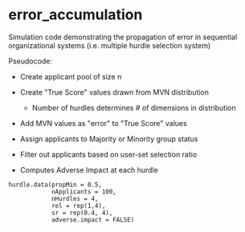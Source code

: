 # error_accumulation
Simulation code demonstrating the propagation of error in sequential organizational systems (i.e. multiple hurdle selection system)

Pseudocode:

* Create applicant pool of size n

* Create "True Score" values drawn from MVN distribution
  * Number of hurdles determines # of dimensions in distribution
  
* Add MVN values as "error" to "True Score" values

* Assign applicants to Majority or Minority group status

* Filter out applicants based on user-set selection ratio

* Computes Adverse Impact at each hurdle

```
hurdle.data(propMin = 0.5, 
            nApplicants = 100, 
            nHurdles = 4, 
            rel = rep(1,4), 
            sr = rep(0.4, 4), 
            adverse.impact = FALSE)
```
